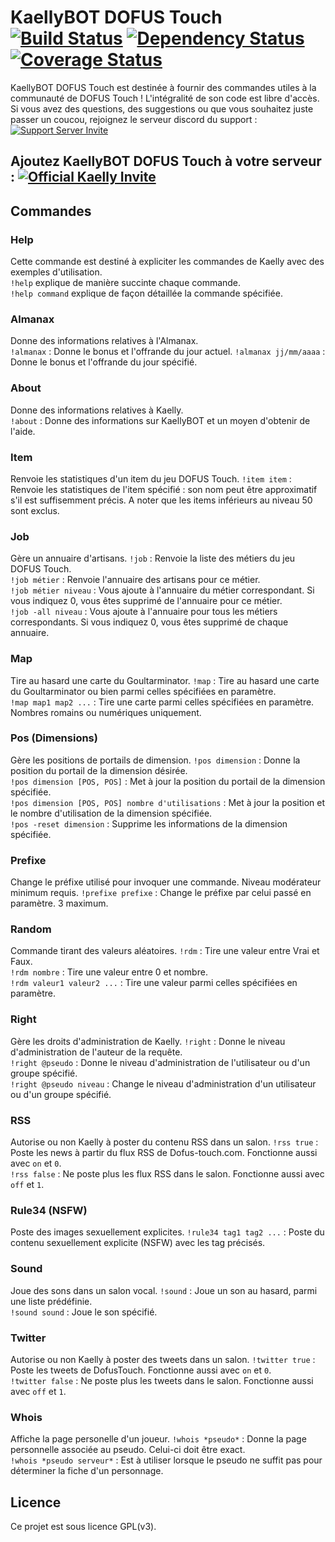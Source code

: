# KaellyBOT DOFUS Touch[![Build Status](https://travis-ci.org/Kaysoro/KaellyBot.svg?branch=master)](https://travis-ci.org/Kaysoro/KaellyBot) [![Dependency Status](https://www.versioneye.com/user/projects/587eb975452b8300313609ee/badge.svg?style=flat)](https://www.versioneye.com/user/projects/587eb975452b8300313609ee) [![Coverage Status](https://coveralls.io/repos/github/Kaysoro/KaellyBot/badge.svg?branch=master)](https://coveralls.io/github/Kaysoro/KaellyBot?branch=master)
KaellyBOT DOFUS Touch est destinée à fournir des commandes utiles à la communauté de DOFUS Touch ! L'intégralité de son code est libre d'accès. Si vous avez des questions, des suggestions ou que vous souhaitez juste passer un coucou, rejoignez le serveur discord du support : [![Support Server Invite](https://img.shields.io/badge/Join-KaellyBOT%20Support-7289DA.svg?style=flat)](https://discord.gg/CyJCFDk)

## Ajoutez KaellyBOT DOFUS Touch à votre serveur : [![Official Kaelly Invite](https://img.shields.io/badge/Add-KaellyBOT-0199FE.svg?style=flat)](https://discordapp.com/oauth2/authorize?&client_id=323396178341265408&scope=bot)

## Commandes

### Help

 Cette commande est destiné à expliciter les commandes de Kaelly avec des exemples d'utilisation.   
 `!help` explique de manière succinte chaque commande.  
 `!help command` explique de façon détaillée la commande spécifiée.  

### Almanax

Donne des informations relatives à l'Almanax.  
`!almanax` : Donne le bonus et l'offrande du jour actuel.
`!almanax jj/mm/aaaa` : Donne le bonus et l'offrande du jour spécifié.

### About

Donne des informations relatives à Kaelly.  
`!about` : Donne des informations sur KaellyBOT et un moyen d'obtenir de l'aide.

### Item

Renvoie les statistiques d'un item du jeu DOFUS Touch. 
`!item item` : Renvoie les statistiques de l'item spécifié : son nom peut être approximatif s'il est suffisemment précis. A noter que les items inférieurs au niveau 50 sont exclus.  

### Job

Gère un annuaire d'artisans.
`!job` : Renvoie la liste des métiers du jeu DOFUS Touch.  
`!job métier` : Renvoie l'annuaire des artisans pour ce métier.  
`!job métier niveau` : Vous ajoute à l'annuaire du métier correspondant. Si vous indiquez 0, vous êtes supprimé de l'annuaire pour ce métier.  
`!job -all niveau` : Vous ajoute à l'annuaire pour tous les métiers correspondants. Si vous indiquez 0, vous êtes supprimé de chaque annuaire.  

### Map

Tire au hasard une carte du Goultarminator.
`!map` : Tire au hasard une carte du Goultarminator ou bien parmi celles spécifiées en paramètre.  
`!map map1 map2 ...` : Tire une carte parmi celles spécifiées en paramètre. Nombres romains ou numériques uniquement.  

### Pos (Dimensions)

Gère les positions de portails de dimension.
`!pos dimension` : Donne la position du portail de la dimension désirée.  
`!pos dimension [POS, POS]` : Met à jour la position du portail de la dimension spécifiée.  
`!pos dimension [POS, POS] nombre d'utilisations` : Met à jour la position et le nombre d'utilisation de la dimension spécifiée.  
`!pos -reset dimension` : Supprime les informations de la dimension spécifiée.  

### Prefixe

Change le préfixe utilisé pour invoquer une commande. Niveau modérateur minimum requis. 
`!prefixe prefixe` : Change le préfixe par celui passé en paramètre. 3 maximum.  

### Random

Commande tirant des valeurs aléatoires.
`!rdm` : Tire une valeur entre Vrai et Faux.  
`!rdm nombre` : Tire une valeur entre 0 et nombre.  
`!rdm valeur1 valeur2 ...` : Tire une valeur parmi celles spécifiées en paramètre.  

### Right

Gère les droits d'administration de Kaelly. 
`!right` : Donne le niveau d'administration de l'auteur de la requête.  
`!right @pseudo` : Donne le niveau d'administration de l'utilisateur ou d'un groupe spécifié.  
`!right @pseudo niveau` : Change le niveau d'administration d'un utilisateur ou d'un groupe spécifié.  

### RSS

Autorise ou non Kaelly à poster du contenu RSS dans un salon. 
`!rss true` : Poste les news à partir du flux RSS de Dofus-touch.com. Fonctionne aussi avec `on` et `0`.  
`!rss false` : Ne poste plus les flux RSS dans le salon. Fonctionne aussi avec `off` et `1`.  

### Rule34 (NSFW)

Poste des images sexuellement explicites.
`!rule34 tag1 tag2 ...` : Poste du contenu sexuellement explicite (NSFW) avec les tag précisés.  

### Sound

Joue des sons dans un salon vocal.
`!sound` : Joue un son au hasard, parmi une liste prédéfinie.  
`!sound sound` : Joue le son spécifié.  

### Twitter

Autorise ou non Kaelly à poster des tweets dans un salon.
`!twitter true` : Poste les tweets de DofusTouch. Fonctionne aussi avec `on` et `0`.  
`!twitter false` : Ne poste plus les tweets dans le salon. Fonctionne aussi avec `off` et `1`.  

### Whois

Affiche la page personelle d'un joueur. 
`!whois *pseudo*` : Donne la page personnelle associée au pseudo. Celui-ci doit être exact.  
`!whois *pseudo serveur*` : Est à utiliser lorsque le pseudo ne suffit pas pour déterminer la fiche d'un personnage.  

## Licence

Ce projet est sous licence GPL(v3).
